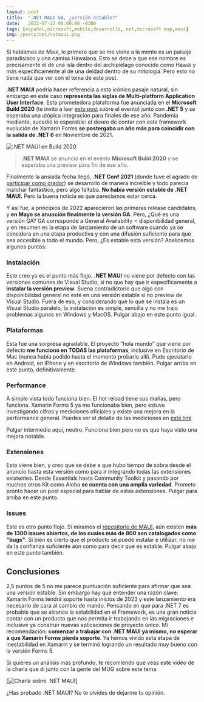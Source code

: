 ```yaml
---
layout: post
title:  ".NET MAUI GA, ¿versión estable?"
date:   2022-07-22 00:00:00 -0300
tags: [español,microsoft,mobile,desarrollo,.net,microsoft mvp,maui]
img: /posts/net/netmaui.png
---
```


Si hablamos de Maui, lo primero que se me viene a la mente es un paisaje paradisíaco y una camisa Hawaiana. Esto se debe a que ese nombre es precisamente el de una isla dentro del archipiélago conocido como Hawai y más especificamente al de una deidad dentro de su mitología. Pero esto no tiene nada que ver con el tema de este post. 

**.NET MAUI** podría hacer referencia a esta icónico pasaje natural, sin embargo en este caso **representa las siglas de Multi-platform Application User Interface**. Esta prometedora plataforma fue anunciada en el **Microsoft Build 2020** (te invito a leer [este post](https://sebaleoperez.github.io/build-announcements/) sobre el evento) junto con **.NET 5** y se esperaba una utópica integración para finales de ese año. Pandemia mediante, sucedió lo esperable: el deseo de contar con este framework evolución de Xamarin Forms **se postergaba un año más para coincidir con la salida de .NET 6** en Noviembre de 2021.

![.NET MAUI en Build 2020](https://devblogs.microsoft.com/dotnet/wp-content/uploads/sites/10/2020/05/maui-01-overview.png)

> **.NET MAUI** se anunció en el evento **Microsoft Build 2020** y se esperaba una preview para fin de ese año.

Finalmente la ansiada fecha llegó, **.NET Conf 2021** (donde tuve el agrado de [participar como orador](https://www.youtube.com/watch?v=ZvioCO48A40)) se desarrolló de manera increible y todo parecía marchar fantástico, pero algo faltaba. **No había versión estable de .NET MAUI.** Pero la buena noticia es que parecíamos estar cerca.

Y así fue, a principios de 2022 aparecieron las primeras release candidates, y **en Mayo se anunción finalmente la versión GA**. Pero, ¿Qué es una versión GA? GA corresponde a General Availability = disponibilidad general, y en resumen es la etapa de lanzamiento de un software cuando ya se considera en una etapa productiva y con una difusión suficiente para que sea accesible a todo el mundo. Pero, ¿Es estable esta versión? Analicemos algunos puntos:

### Instalación

Este creo yo es el punto más flojo. **.NET MAUI** no viene por defecto con las versiones comunes de Visual Studio, si no que hay que ir específicamente a **instalar la versión preview**. Suena contradictorio que algo con disponibilidad general no esté en una versión estable si no preview de Visual Studio. Fuera de eso, y considerando que lo que se instala es un Visual Studio paralelo, la instalación es simple, sencilla y no me trajo problemas algunos en Windows y MacOS. Pulgar abajo en este punto igual.

### Plataformas

Esta fue una sorpresa agradable. El proyecto "hola mundo" que viene por defecto **me funcionó en TODAS las plataformas**, inclusive en Escritorio de Mac (nunca había podido hasta el momento probarlo allí). Pude ejecutarlo en Android, en iPhone y en escritorio de Windows también. Pulgar arriba en este punto, definitivamente.

### Performance

A simple vista todo funciona bien. El hot reload tiene sus mañas, pero funciona. Xamarin Forms 5 ya me funcionaba bien, pero estuve investigando cifras y mediciones oficiales y existe una mejora en la performance general. Puedes ver el detalle de las mediciones en [este link](https://devblogs.microsoft.com/dotnet/performance-improvements-in-dotnet-maui?WT.mc_id=DT-MVP-5003354)

Pulgar intermedio aquí, neutro. Funciona bien pero no es que haya visto una mejora notable.

### Extensiones

Esto viene bien, y creo que se debe a que hubo tiempo de sobra desde el anuncio hasta esta versión como para ir integrando todas las extensiones existentes. Desde Essentials hasta Community Toolkit y pasando por muchos otros Kit como Aloha **se cuenta con una amplia variedad**. Prometo pronto hacer un post especial para hablar de estas extensiones. Pulgar para arriba en este punto.

### Issues

Este es otro punto flojo. Si miramos el [repositorio de MAUI](https://github.com/dotnet/maui), aún existen **más de 1300 issues abiertos, de los cuales más de 800 son catalogados como "bugs"**. Si bien es cierto que el producto se puede instalar e utilizar, no me da la confianza suficiente aún como para decir que es estable. Pulgar abajo en este punto también.

## Conclusiones

2,5 puntos de 5 no me parece puntuación suficiente para afirmar que sea una versión estable. Sin embargo hay que entender una razón clave: Xamarin Forms tendrá soporte hasta inicios de 2023 y este lanzamiento era necesario de cara al cambio de mando. Pensando en que para .NET 7 es probable que se alcance la estabilidad en el Framework, es una gran noticia contar con un producto que nos permita ir trabajando en las migraciones e inclusive ya construir nuevas aplicaciones de proyecto único. Mi recomendación: **comenzar a trabajar con .NET MAUI ya mismo, no esperar a que Xamarin Forms pierda soporte**. Ya hemos vivido esta etapa de inestabilidad en Xamarin y se terminó logrando un resultado muy bueno con la versión Forms 5.

Si quieres un análisis más profundo, te recomiendo que veas este video de la charla que di junto con la gente del MUG sobre este tema:

[![Charla sobre .NET MAUI](https://www.youtube.com/watch?v=Vlj8GT5NuIc)]

¿Has probado .NET MAUI? No te olvides de dejarme tu opinión.



